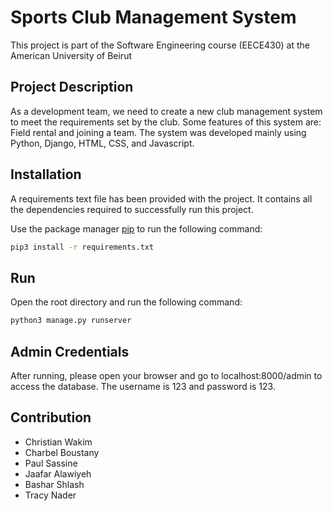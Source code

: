 # Sports Club Management System

This project is part of the Software Engineering course (EECE430) at the American University of Beirut

## Project Description

As a development team, we need to create a new club management system to meet the requirements set by the club. Some features of this system are: Field rental and joining a team.
The system was developed mainly using Python, Django, HTML, CSS, and Javascript.

## Installation

A requirements text file has been provided with the project. It contains all the dependencies required to successfully run this project.

Use the package manager [pip](https://pip.pypa.io/en/stable/) to run the following command:

```bash
pip3 install -r requirements.txt
```

## Run

Open the root directory and run the following command:

```bash
python3 manage.py runserver
```

## Admin Credentials

After running, please open your browser and go to localhost:8000/admin to access the database. The username is 123 and password is 123.

## Contribution
- Christian Wakim
- Charbel Boustany
- Paul Sassine
- Jaafar Alawiyeh
- Bashar Shlash
- Tracy Nader
